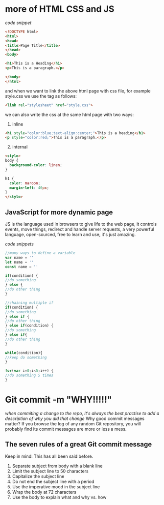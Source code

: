 # more of HTML CSS and JS

*code snippet*
```html
<!DOCTYPE html>
<html>
<head>
<title>Page Title</title>
</head>
<body>

<h1>This is a Heading</h1>
<p>This is a paragraph.</p>

</body>
</html>
```
and when we want to link the above html page with css file, for example style.css we use the <link> tag as follows:

```html
<link rel="stylesheet" href="style.css">
```

we can also write the css at the same html page with two ways:

1. inline

```html
<h1 style="color:blue;text-align:center;">This is a heading</h1>
<p style="color:red;">This is a paragraph.</p>
```

2. internal

```html
<style>
body {
  background-color: linen;
}

h1 {
  color: maroon;
  margin-left: 40px;
}
</style>
```

## JavaScript for more dynamic page
JS is the language used in browsers to give life to the web page, it controls events, move things, redirect and handle server requests,
a very powerful language, open-sourced, free to learn and use, it's just amazing.

*code snippets*

```js
//many ways to define a variable
var name = ''
let name = ''
const name = ''
```

```js
if(condition) {
//do something
} else {
//do other thing
}

//chaining multiple if
if(condition) {
//do something
} else if {
//do other thing
} else if(condition) {
//do something
} else if{
//do other thing
}
```

```js
while(condition){
//keep do something
}

for(var i=0;i<5;i++) {
//do something 5 times
}

```

# Git commit -m "WHY!!!!!"
*when commiting a change to the repo, it's always the best practise to add a description of why you did that change*
Why good commit messages matter? If you browse the log of any random Git repository, you will probably find its commit messages are more or less a mess.

## The seven rules of a great Git commit message
Keep in mind: This has all been said before.
1. Separate subject from body with a blank line
2. Limit the subject line to 50 characters
3. Capitalize the subject line
4. Do not end the subject line with a period
5. Use the imperative mood in the subject line
6. Wrap the body at 72 characters
7. Use the body to explain what and why vs. how

